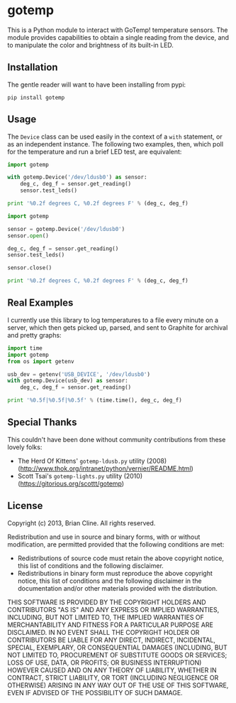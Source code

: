 gotemp
======

This is a Python module to interact with GoTemp! temperature sensors. The
module provides capabilities to obtain a single reading from the device, and to
manipulate the color and brightness of its built-in LED.

Installation
------------

The gentle reader will want to have been installing from pypi:

`pip install gotemp`

Usage
-----

The `Device` class can be used easily in the context of a `with` statement, or
as an independent instance. The following two examples, then, which poll for
the temperature and run a brief LED test, are equivalent:

```python
import gotemp

with gotemp.Device('/dev/ldusb0') as sensor:
    deg_c, deg_f = sensor.get_reading()
    sensor.test_leds()

print '%0.2f degrees C, %0.2f degrees F' % (deg_c, deg_f)
```

```python
import gotemp

sensor = gotemp.Device('/dev/ldusb0')
sensor.open()

deg_c, deg_f = sensor.get_reading()
sensor.test_leds()

sensor.close()

print '%0.2f degrees C, %0.2f degrees F' % (deg_c, deg_f)
```

Real Examples
-------------

I currently use this library to log temperatures to a file every minute on a
server, which then gets picked up, parsed, and sent to Graphite for archival
and pretty graphs:

```python
import time
import gotemp
from os import getenv

usb_dev = getenv('USB_DEVICE', '/dev/ldusb0')
with gotemp.Device(usb_dev) as sensor:
    deg_c, deg_f = sensor.get_reading()

print '%0.5f|%0.5f|%0.5f' % (time.time(), deg_c, deg_f)
```

Special Thanks
--------------

This couldn't have been done without community contributions from these lovely
folks:

* The Herd Of Kittens' `gotemp-ldusb.py` utility (2008)
  (http://www.thok.org/intranet/python/vernier/README.html)
* Scott Tsai's `gotemp-lights.py` utility (2010)
  (https://gitorious.org/scottt/gotemp)

License
-------

Copyright (c) 2013, Brian Cline.
All rights reserved.

Redistribution and use in source and binary forms, with or without
modification, are permitted provided that the following conditions are met:

* Redistributions of source code must retain the above copyright notice, this
  list of conditions and the following disclaimer.
* Redistributions in binary form must reproduce the above copyright notice,
  this list of conditions and the following disclaimer in the documentation
  and/or other materials provided with the distribution.

THIS SOFTWARE IS PROVIDED BY THE COPYRIGHT HOLDERS AND CONTRIBUTORS "AS IS" AND
ANY EXPRESS OR IMPLIED WARRANTIES, INCLUDING, BUT NOT LIMITED TO, THE IMPLIED
WARRANTIES OF MERCHANTABILITY AND FITNESS FOR A PARTICULAR PURPOSE ARE
DISCLAIMED. IN NO EVENT SHALL THE COPYRIGHT HOLDER OR CONTRIBUTORS BE LIABLE
FOR ANY DIRECT, INDIRECT, INCIDENTAL, SPECIAL, EXEMPLARY, OR CONSEQUENTIAL
DAMAGES (INCLUDING, BUT NOT LIMITED TO, PROCUREMENT OF SUBSTITUTE GOODS OR
SERVICES; LOSS OF USE, DATA, OR PROFITS; OR BUSINESS INTERRUPTION) HOWEVER
CAUSED AND ON ANY THEORY OF LIABILITY, WHETHER IN CONTRACT, STRICT LIABILITY,
OR TORT (INCLUDING NEGLIGENCE OR OTHERWISE) ARISING IN ANY WAY OUT OF THE USE
OF THIS SOFTWARE, EVEN IF ADVISED OF THE POSSIBILITY OF SUCH DAMAGE.
